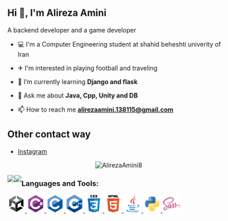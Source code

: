 ## Hi 👋, I'm Alireza Amini
A backend developer and a game developer

- 💻 I'm a Computer Engineering student at shahid beheshti univerity of Iran

- ✈ I'm interested in playing football and traveling 

- 🌱 I’m currently learning **Django and flask**

- 💬 Ask me about **Java, Cpp, Unity and DB**

- 📫 How to reach me **alirezaamini.138115@gmail.com**


## Other contact way
- [Instagram](https://instagram.com/alirezaamini.8)

<p align="center">
<img src="https://komarev.com/ghpvc/?username=AlirezaAmini8" alt="AlirezaAmini8"/>
</p>

 <img align="left" src="https://github-readme-stats.vercel.app/api?username=AlirezaAmini8" />

 <img align="left" src="https://github-readme-stats.vercel.app/api/top-langs/?username=AlirezaAmini8" />

<h3 align="left">Languages and Tools:</h3>

<p align="left"> <a href="https://www.unity.com/" target="_blank" rel="noreferrer"> <img src="https://raw.githubusercontent.com/devicons/devicon/master/icons/unity/unity-original.svg" alt="unity" width="40" height="40"/> </a><a href="https://www.w3schools.com/cs/index.php" target="_blank" rel="noreferrer"> <img src="https://raw.githubusercontent.com/devicons/devicon/master/icons/csharp/csharp-original.svg" alt="unity" width="40" height="40"/> </a> <a href="https://www.cprogramming.com/" target="_blank" rel="noreferrer"> <img src="https://raw.githubusercontent.com/devicons/devicon/master/icons/c/c-original.svg" alt="c" width="40" height="40"/> </a> <a href="https://www.w3schools.com/cpp/" target="_blank" rel="noreferrer"> <img src="https://raw.githubusercontent.com/devicons/devicon/master/icons/cplusplus/cplusplus-original.svg" alt="cplusplus" width="40" height="40"/> </a> <a href="https://www.w3schools.com/css/" target="_blank" rel="noreferrer"> <img src="https://raw.githubusercontent.com/devicons/devicon/master/icons/css3/css3-original-wordmark.svg" alt="css3" width="40" height="40"/> </a> <a href="https://www.w3.org/html/" target="_blank" rel="noreferrer"> <img src="https://raw.githubusercontent.com/devicons/devicon/master/icons/html5/html5-original-wordmark.svg" alt="html5" width="40" height="40"/> </a> <a href="https://www.java.com" target="_blank" rel="noreferrer"> <img src="https://raw.githubusercontent.com/devicons/devicon/master/icons/java/java-original.svg" alt="java" width="40" height="40"/> </a> <a href="https://www.python.org" target="_blank" rel="noreferrer"> <img src="https://raw.githubusercontent.com/devicons/devicon/master/icons/python/python-original.svg" alt="python" width="40" height="40"/> </a> <a href="https://sass-lang.com" target="_blank" rel="noreferrer"> <img src="https://raw.githubusercontent.com/devicons/devicon/master/icons/sass/sass-original.svg" alt="sass" width="40" height="40"/> </a> </p>
